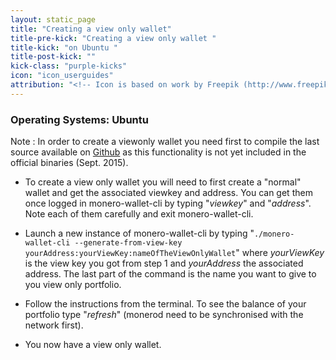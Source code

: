 ```yaml
---
layout: static_page
title: "Creating a view only wallet"
title-pre-kick: "Creating a view only wallet "
title-kick: "on Ubuntu "
title-post-kick: ""
kick-class: "purple-kicks"
icon: "icon_userguides"
attribution: "<!-- Icon is based on work by Freepik (http://www.freepik.com) and is licensed under Creative Commons BY 3.0 -->"
---
```


### Operating Systems:  Ubuntu

Note : In order to create a viewonly wallet you need first to compile the last source available on [Github](https://github.com/monero-project/bitmonero) as this functionality is not yet included in the official binaries (Sept. 2015).

- To create a view only wallet you will need to first create a "normal" wallet and get the associated viewkey and address. You can get them once logged in monero-wallet-cli by typing "*viewkey*" and "*address*". Note each of them carefully and exit monero-wallet-cli.

- Launch a new instance of monero-wallet-cli by typing "`./monero-wallet-cli --generate-from-view-key yourAddress:yourViewKey:nameOfTheViewOnlyWallet`" where *yourViewKey* is the view key you got from step 1 and *yourAddress* the associated address. The last part of the command is the name you want to give to you view only portfolio.

- Follow the instructions from the terminal. To see the balance of your portfolio type "*refresh*" (monerod need to be synchronised with the network first). 

- You now have a view only wallet.

